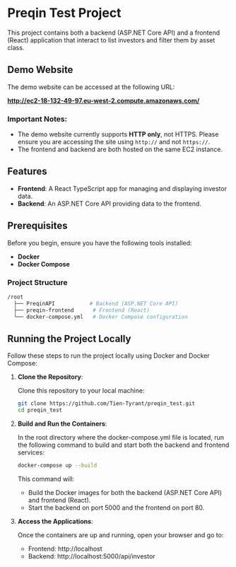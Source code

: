 # Preqin Test Project

This project contains both a backend (ASP.NET Core API) and a frontend (React) application that interact to list investors and filter them by asset class.

## Demo Website

The demo website can be accessed at the following URL:

**http://ec2-18-132-49-97.eu-west-2.compute.amazonaws.com/**

### Important Notes:
- The demo website currently supports **HTTP only**, not HTTPS. Please ensure you are accessing the site using `http://` and not `https://`.
- The frontend and backend are both hosted on the same EC2 instance.

## Features

- **Frontend**: A React TypeScript app for managing and displaying investor data.
- **Backend**: An ASP.NET Core API providing data to the frontend.

## Prerequisites

Before you begin, ensure you have the following tools installed:

- **Docker**
- **Docker Compose**

### Project Structure

```bash
/root
  ├── PreqinAPI           # Backend (ASP.NET Core API)
  ├── preqin-frontend      # Frontend (React)
  └── docker-compose.yml   # Docker Compose configuration
```

## Running the Project Locally

Follow these steps to run the project locally using Docker and Docker Compose:

1. **Clone the Repository**:

   Clone this repository to your local machine:

   ```bash
   git clone https://github.com/Tien-Tyrant/preqin_test.git
   cd preqin_test
   ```

2. **Build and Run the Containers**:

   In the root directory where the docker-compose.yml file is located, run the following command to build and start both the backend and frontend services:

   ```bash
   docker-compose up --build
   ```

   This command will:

   - Build the Docker images for both the backend (ASP.NET Core API) and frontend (React).
   - Start the backend on port 5000 and the frontend on port 80.

3. **Access the Applications**:

   Once the containers are up and running, open your browser and go to:

   - Frontend: http://localhost
   - Backend: http://localhost:5000/api/investor
